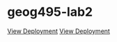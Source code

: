 # geog495-lab2

<a href="https://olsenbt.github.io/geog495-lab2/" target="_blank">View Deployment</a>
[View Deployment](https://olsenbt.github.io/geog495-lab2/)